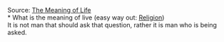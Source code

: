 Source: [The Meaning of
Life](https://www.youtube.com/watch?v=6sNyhmyhjiU&ab_channel=ThoughtsonThinking)\
\* What is the meaning of live (easy way out: [Religion](religion.org))\
It is not man that should ask that question, rather it is man who is
being asked.
